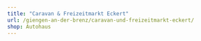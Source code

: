 ```yaml
---
title: "Caravan & Freizeitmarkt Eckert"
url: /giengen-an-der-brenz/caravan-und-freizeitmarkt-eckert/
shop: Autohaus
---
```

